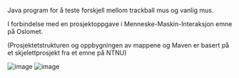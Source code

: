 Java program for å teste forskjell mellom trackball mus og vanlig mus. 

I forbindelse med en prosjektoppgave i Menneske-Maskin-Interaksjon emne på Oslomet.

(Prosjektetstrukturen og oppbygningen av mappene og Maven er basert på et skjelettprosjekt fra et emne på NTNU)

![image](https://github.com/SameNilsen/MMIProsjekt/assets/45354242/d77c5d53-fd22-4429-a294-f3b6f30c4f2d)
![image](https://github.com/SameNilsen/MMIProsjekt/assets/45354242/05774d33-1591-4120-8576-7778f418fabe)

